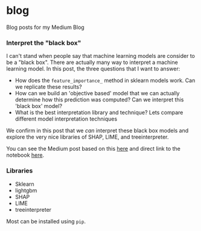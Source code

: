 # blog
Blog posts for my Medium Blog

### Interpret the "black box"
I can't stand when people say that machine learning models are consider to be a "black box". There are actually many way to interpret a machine learning model. In this post, the three questions that I want to answer: 
- How does the `feature_importance_` method in sklearn models work. Can we replicate these results?
- How can we build an 'objective based' model that we can actually determine how this prediction was computed? Can we interpret this 'black box' model? 
- What is the best interpretation library and technique? Lets compare different model interpretation techniques

We confirm in this post that we *can* interpret these black box models and explore the very nice libraries of SHAP, LIME, and treeinterpreter. 

You can see the Medium post based on this [here](https://medium.com/@mevanoff24/interpret-the-black-box-dc69031a81fa) and direct link to the notebook [here](https://github.com/mevanoff24/blog/blob/master/PovertyLevel/ModelInterpretation.ipynb). 

### Libraries
- Sklearn
- lightgbm
- SHAP
- LIME
- treeinterpreter

Most can be installed using `pip`. 
